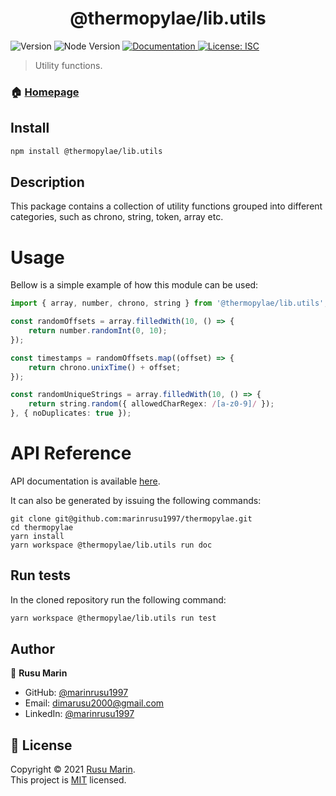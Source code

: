 <h1 align="center">@thermopylae/lib.utils</h1>
<p>
  <img alt="Version" src="https://img.shields.io/badge/version-0.0.1-blue.svg?cacheSeconds=2592000" />
  <img src="https://img.shields.io/badge/node-%3E%3D16-blue.svg"  alt="Node Version"/>
<a href="https://marinrusu1997.github.io/thermopylae/lib.utils/index.html" target="_blank">
  <img alt="Documentation" src="https://img.shields.io/badge/documentation-yes-brightgreen.svg" />
</a>
<a href="https://github.com/marinrusu1997/thermopylae/blob/master/LICENSE" target="_blank">
  <img alt="License: ISC" src="https://img.shields.io/badge/License-MIT-yellow.svg" />
</a>
</p>

> Utility functions.

### 🏠 [Homepage](https://github.com/marinrusu1997/thermopylae/tree/master/packages/lib.utils)


## Install

```sh
npm install @thermopylae/lib.utils
```

## Description
This package contains a collection of utility functions grouped into different categories,
such as chrono, string, token, array etc.

# Usage
Bellow is a simple example of how this module can be used:

```typescript
import { array, number, chrono, string } from '@thermopylae/lib.utils';

const randomOffsets = array.filledWith(10, () => {
    return number.randomInt(0, 10);
});

const timestamps = randomOffsets.map((offset) => {
    return chrono.unixTime() + offset;
});

const randomUniqueStrings = array.filledWith(10, () => {
    return string.random({ allowedCharRegex: /[a-z0-9]/ });
}, { noDuplicates: true });
```

# API Reference
API documentation is available [here][api-doc-link].

It can also be generated by issuing the following commands:
```shell
git clone git@github.com:marinrusu1997/thermopylae.git
cd thermopylae
yarn install
yarn workspace @thermopylae/lib.utils run doc
```

## Run tests

In the cloned repository run the following command: 
```sh
yarn workspace @thermopylae/lib.utils run test
```

## Author

👤 **Rusu Marin**

* GitHub: [@marinrusu1997](https://github.com/marinrusu1997)
* Email: [dimarusu2000@gmail.com](mailto:dimarusu2000@gmail.com)
* LinkedIn: [@marinrusu1997](https://linkedin.com/in/marinrusu1997)

## 📝 License

Copyright © 2021 [Rusu Marin](https://github.com/marinrusu1997). <br/>
This project is [MIT](https://github.com/marinrusu1997/thermopylae/blob/master/LICENSE) licensed.

[api-doc-link]: https://marinrusu1997.github.io/thermopylae/lib.utils/index.html
